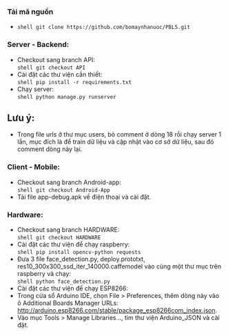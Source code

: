 ### Tải mã nguồn
* ```shell git clone https://github.com/bomaynhanuoc/PBL5.git```
### Server - Backend:
* Checkout sang branch API:\
```shell git checkout API```
* Cài đặt các thư viện cần thiết:\
```shell pip install -r requirements.txt```
* Chạy server:\
```shell python manage.py runserver```
## Lưu ý:
* Trong file urls ở thư mục users, bỏ comment ở dòng 18 rồi chạy server 1 lần, mục đích là để train dữ liệu và cập nhật vào cơ sở dữ liệu, sau đó comment dòng này lại.
### Client - Mobile:
* Checkout sang branch Android-app:\
```shell git checkout Android-App```
* Tải file app-debug.apk về điện thoại và cài đặt.
### Hardware:
* Checkout sang branch HARDWARE:\
```shell git checkout HARDWARE```
* Cài đặt các thư viện để chạy raspberry:\
```shell pip install opencv-python requests```
* Đưa 3 file face_detection.py, deploy.prototxt, res10_300x300_ssd_iter_140000.caffemodel vào cùng một thư mục trên raspberry và chạy:\
```shell python face_detection.py```
* Cài đặt các thư viện để chạy ESP8266:
* Trong cửa sổ Arduino IDE, chọn File > Preferences, thêm dòng này vào ô Additional Boards Manager URLs:
http://arduino.esp8266.com/stable/package_esp8266com_index.json.
* Vào mục Tools > Manage Libraries..., tìm thư viện Arduino_JSON và cài đặt.
